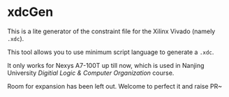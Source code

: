 # xdcGen
This is a lite generator of the constraint file for the Xilinx Vivado (namely `.xdc`). 

This tool allows you to use minimum script language to generate a `.xdc`. 

It only works for Nexys A7-100T up till now, which is used in Nanjing University *Digitial Logic & Computer Organization* course. 

Room for expansion has been left out. Welcome to perfect it and raise PR~
